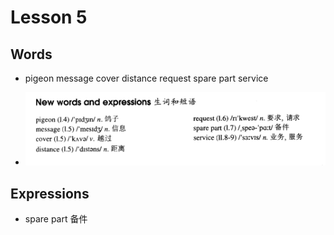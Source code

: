 # Lesson 5

## Words

- pigeon message cover distance request spare part service

- ![Words](/images/Part2/words-5.png)

## Expressions

- spare part 备件
